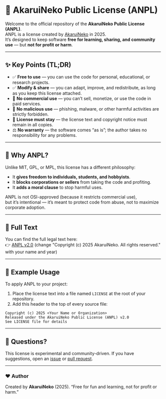 # 🐾 AkaruiNeko Public License (ANPL)

Welcome to the official repository of the **AkaruiNeko Public License (ANPL)**.  
ANPL is a license created by [AkaruiNeko](https://github.com/AkaruiNekoOFF) in 2025.  
It’s designed to keep software **free for learning, sharing, and community use** — but **not for profit or harm**.

---

## ✨ Key Points (TL;DR)

- ✅ **Free to use** — you can use the code for personal, educational, or research projects.  
- ✅ **Modify & share** — you can adapt, improve, and redistribute, as long as you keep this license attached.  
- 🚫 **No commercial use** — you can’t sell, monetize, or use the code in paid services.  
- 🚫 **No malicious use** — phishing, malware, or other harmful activities are strictly forbidden.  
- 📜 **License must stay** — the license text and copyright notice must remain in all copies.  
- ⚖️ **No warranty** — the software comes “as is”; the author takes no responsibility for any problems.  

---

## 📖 Why ANPL?

Unlike MIT, GPL, or MPL, this license has a different philosophy:  
- It **gives freedom to individuals, students, and hobbyists**.  
- It **blocks corporations or sellers** from taking the code and profiting.  
- It **adds a moral clause** to stop harmful uses.  

ANPL is not OSI-approved (because it restricts commercial use),  
but it’s intentional — it’s meant to protect code from abuse, not to maximize corporate adoption.  

---

## 🧾 Full Text

You can find the full legal text here:  
👉 [ANPL v2.0](./LICENSE.md)
(change "Copyright (c) 2025 AkaruiNeko. All rights reserved." with your name and year)

---

## 📌 Example Usage

To apply ANPL to your project:  

1. Place the license text into a file named `LICENSE` at the root of your repository.  
2. Add this header to the top of every source file:  

```text
Copyright (c) 2025 <Your Name or Organization>
Released under the AkaruiNeko Public License (ANPL) v2.0
See LICENSE file for details
````

---

## 💬 Questions?

This license is experimental and community-driven.
If you have suggestions, open an [issue](../../issues) or [pull request](../../pulls).

---

### ❤️ Author

Created by **AkaruiNeko** (2025).
“Free for fun and learning, not for profit or harm.”
